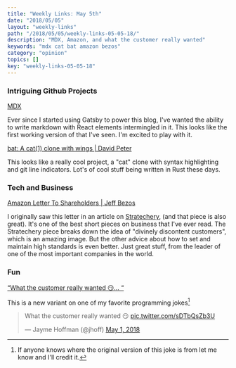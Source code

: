 ```yaml
---
title: "Weekly Links: May 5th"
date: "2018/05/05"
layout: "weekly-links"
path: "/2018/05/05/weekly-links-05-05-18/"
description: "MDX, Amazon, and what the customer really wanted"
keywords: "mdx cat bat amazon bezos"
category: "opinion"
topics: []
key: "weekly-links-05-05-18"
---
```


### Intriguing Github Projects

[MDX](https://github.com/mdx-js/mdx)

Ever since I started using Gatsby to power this blog, I've wanted the ability to write markdown with React elements intermingled in it.  This looks like the first working version of that I've seen.  I'm excited to play with it.


[bat: A cat(1) clone with wings | David Peter](https://github.com/sharkdp/bat)

This looks like a really cool project, a "cat" clone with syntax highlighting and git line indicators.  Lot's of cool stuff being written in Rust these days.

### Tech and Business

[Amazon Letter To Shareholders | Jeff Bezos](https://www.sec.gov/Archives/edgar/data/1018724/000119312518121161/d456916dex991.htm)

I originally saw this letter in an article on [Stratechery](https://stratechery.com/2018/divine-discontent-disruptions-antidote/), (and that piece is also great).  It's one of the best short pieces on business that I've ever read.  The Stratechery piece breaks down the idea of "divinely discontent customers", which is an amazing image.  But the other advice about how to set and maintain high standards is even better.  Just great stuff, from the leader of one of the most important companies in the world.

### Fun

[“What the customer really wanted 😏… “](https://twitter.com/jhoff/status/991408768171855873)

This is a new variant on one of my favorite programming jokes[^1]

<blockquote class="twitter-tweet" data-lang="en"><p lang="en" dir="ltr">What the customer really wanted 😏 <a href="https://t.co/sDTbQsZb3U">pic.twitter.com/sDTbQsZb3U</a></p>&mdash; Jayme Hoffman (@jhoff) <a href="https://twitter.com/jhoff/status/991408768171855873?ref_src=twsrc%5Etfw">May 1, 2018</a></blockquote>



[^1]: If anyone knows where the original version of this joke is from let me know and I'll credit it.
